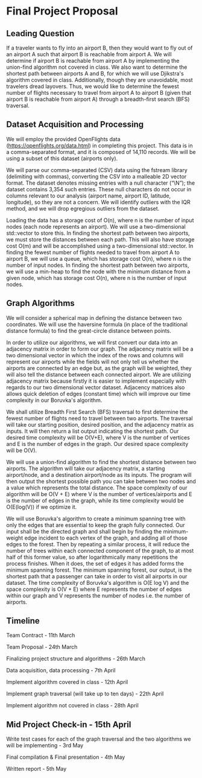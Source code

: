 # Final Project Proposal

## Leading Question
If a traveler wants to fly into an airport B, then they would want to fly out of an airport A such that airport B is reachable from airport A. We will determine if airport B is reachable from airport A by implementing the union-find algorithm not covered in class. We also want to determine the shortest path between airports A and B, for which we will use Djikstra's algorithm covered in class. Additionally, though they are unavoidable, most travelers dread layovers. Thus, we would like to determine the fewest number of flights necessary to travel from airport A to airport B (given that airport B is reachable from airport A) through a breadth-first search (BFS) traversal. 

## Dataset Acquisition and Processing
We will employ the provided OpenFlights data (https://openflights.org/data.html) in completing this project. This data is in a comma-separated format, and it is composed of 14,110 records. We will be using a subset of this dataset (airports only).

We will parse our comma-separated (CSV) data using the fstream library (delimiting with commas), converting the CSV into a malleable 2D vector format. The dataset denotes missing entries with a null character (“\N”); the dataset contains 3,354 such entries. These null characters do not occur in columns relevant to our analysis (airport name, airport ID, latitude, longitude), so they are not a concern. We will identify outliers with the IQR method, and we will drop egregious outliers from the dataset.

Loading the data has a storage cost of O(n), where n is the number of input nodes (each node represents an airport). We will use a two-dimensional std::vector to store this. In finding the shortest path between two airports, we must store the distances between each path. This will also have storage cost O(m) and will be accomplished using a two-dimensional std::vector. In finding the fewest number of flights needed to travel from airport A to airport B, we will use a queue, which has storage cost O(n), where n is the number of input nodes. In finding the shortest path between two airports, we will use a min-heap to find the node with the minimum distance from a given node, which has storage cost O(n), where n is the number of input nodes.

## Graph Algorithms
We will consider a spherical map in defining the distance between two coordinates. We will use the haversine formula (in place of the traditional distance formula) to find the great-circle distance between points.

In order to utilize our algorithms, we will first convert our data into an adjacency matrix in order to form our graph. The adjacency matrix will be a two dimensional vector in which the index of the rows and columns will represent our airports while the fields will not only tell us whether the airports are connected by an edge but, as the graph will be weighted, they will also tell the distance between each connected airport. We are utilizing adjacency matrix because firstly it is easier to implement especially with regards to our two dimensional vector dataset. Adjacency matrices also allows quick deletion of edges (constant time) which will improve our time complexity in our Boruvka's algorithm. 

We shall utilize Breadth First Search (BFS) traversal to first determine the fewest number of flights need to travel between two airports. The traversal will take our starting position, desired position, and the adjacency matrix as inputs. It will then return a list output indicating the shortest path. Our desired time complexity will be O(V+E), where V is the number of vertices and E is the number of edges in the graph. Our desired space complexity will be O(V).

We will use a union-find algorithm to find the shortest distance between two airports. The algorithm will take our adjacency matrix, a starting airport/node, and a destination airport/node as its inputs. The program will then output the shortest possible path you can take between two nodes and a value which represents the total distance. The space complexity of our algorithm will be O(V + E) where V is the number of vertices/airports and E is the number of edges in the graph, while its time complexity would be O(E(log(V)) if we optimize it.

We will use Boruvka's algorithm to create a minimum spanning tree with only the edges that are essential to keep the graph fully connected. Our input shall be the directed graph and shall begin by finding the minimum-weight edge incident to each vertex of the graph, and adding all of those edges to the forest. Then by repeating a similar process, it will reduce the number of trees within each connected component of the graph, to at most half of this former value, so after logarithmically many repetitions the process finishes. When it does, the set of edges it has added forms the minimum spanning forest. The minimum spanning forest, our output,  is the shortest path that a passenger can take in order to visit all airports in our dataset. The time complexity of Boruvka's algorithm is O(E log V) and the space complexity is O(V + E) where E represents the number of edges within our graph and V represents the number of nodes i.e. the number of airports.

## Timeline 

Team Contract - 11th March

Team Proposal - 24th March 

Finalizing project structure and algorithms - 26th March 

Data acquisition, data processing - 7th April 

Implement algorithm covered in class - 12th April 

Implement graph traversal (will take up to ten days) - 22th April 

Implement algorithm not covered in class - 28th April 

## Mid Project Check-in - 15th April 

Write test cases for each of the graph traversal and the two algorithms we will be implementing - 3rd May

Final compilation & Final presentation - 4th May

Written report - 5th May
